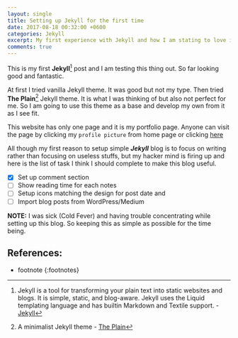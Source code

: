 ```yaml
---
layout: single
title: Setting up Jekyll for the first time
date: 2017-08-18 00:32:00 +0600
categories: Jekyll
excerpt: My first experience with Jekyll and how I am stating to love it
comments: true
---
```


This is my first **Jekyll**[^1] post and I am testing this thing out. So far looking good and fantastic.

At first I tried vanilla Jekyll theme. It was good but not my type. Then tried **The Plain**[^2] Jekyll theme. It is what I was thinking of but also not perfect for me. So I am going to use this theme as a base and develop my own from it as I see fit. 

This website has only one page and it is my portfolio page. Anyone can visit the page by clicking my `profile picture` from home page or clicking [here](/about)

All though my first reason to setup simple **_Jekyll_** blog is to focus on writing rather than focusing on useless stuffs, but my hacker mind is firing up and here is the list of task I think I should complete to make this blog useful.
- [X] Set up comment section
- [ ] Show reading time for each notes
- [ ] Setup icons matching the design for post date and 
- [ ] Import blog posts from WordPress/Medium 

**NOTE:** I was sick (Cold Fever) and having trouble concentrating while setting up this blog. So keeping this as simple as possible for the time being.

## References:
* footnote 
{:footnotes}


[^1]: Jekyll is a tool for transforming your plain text into static websites and blogs. It is simple, static, and blog-aware. Jekyll uses the Liquid templating language and has builtin Markdown and Textile support. - [Jekyll](http://jekyllrb.com/)

[^2]: A minimalist Jekyll theme - [The Plain](https://github.com/heiswayi/the-plain)

